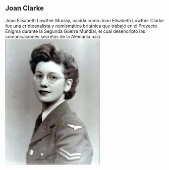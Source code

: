 ## Joan Clarke
Joan Elisabeth Lowther Murray, nacida como Joan Elisabeth Lowther Clarke 
fue una criptoanalista y numismática británica que trabajó en el Proyecto Enigma durante la Segunda Guerra Mundial,
el cual desencriptó las comunicaciones secretas de la Alemania nazi.
![image](/Imagenes/Joan.jpg)
